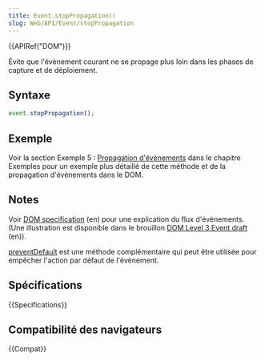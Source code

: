 ```yaml
---
title: Event.stopPropagation()
slug: Web/API/Event/stopPropagation
---
```


{{APIRef("DOM")}}

Évite que l'évènement courant ne se propage plus loin dans les phases de capture et de déploiement.

## Syntaxe

```js
event.stopPropagation();
```

## Exemple

Voir la section Exemple 5 : [Propagation d'évènements](/fr/docs/Web/API/Document_Object_Model/Exemples#Exemple_5_:_propagation_d%27évènements) dans le chapitre Exemples pour un exemple plus détaillé de cette méthode et de la propagation d'évènements dans le DOM.

## Notes

Voir [DOM specification](http://www.w3.org/TR/DOM-Level-2-Events/events.html#Events-flow-capture) (en) pour une explication du flux d'évènements. (Une illustration est disponible dans le brouillon [DOM Level 3 Event draft](http://www.w3.org/TR/DOM-Level-3-Events/#event-flow) (en)).

[preventDefault](/fr/docs/Web/API/Event/preventDefault) est une méthode complémentaire qui peut être utilisée pour empêcher l'action par défaut de l'évènement.

## Spécifications

{{Specifications}}

## Compatibilité des navigateurs

{{Compat}}
